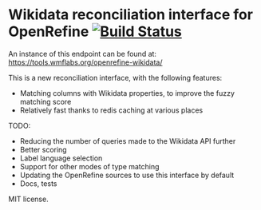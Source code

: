 Wikidata reconciliation interface for OpenRefine [![Build
Status](https://travis-ci.org/wetneb/openrefine-wikidata.svg?branch=master)](https://travis-ci.org/wetneb/openrefine-wikidata)
================================================

An instance of this endpoint can be found at:
https://tools.wmflabs.org/openrefine-wikidata/

This is a new reconciliation interface, with the following features:
* Matching columns with Wikidata properties, to improve the fuzzy
  matching score
* Relatively fast thanks to redis caching at various places

TODO:
* Reducing the number of queries made to the Wikidata API further
* Better scoring
* Label language selection
* Support for other modes of type matching
* Updating the OpenRefine sources to use this interface by default
* Docs, tests

MIT license.

